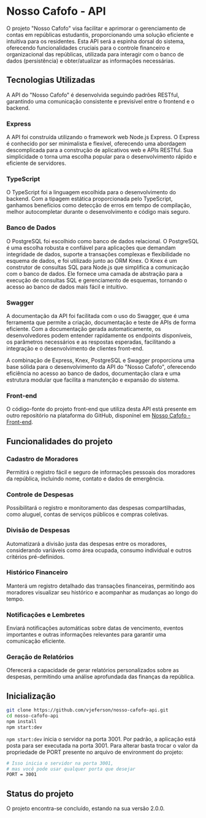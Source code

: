 # Nosso Cafofo - API
O projeto "Nosso Cafofo" visa facilitar e aprimorar o gerenciamento de contas em repúblicas estudantis, proporcionando uma solução eficiente e intuitiva para os residentes. Esta API será a espinha dorsal do sistema, oferecendo funcionalidades cruciais para o controle financeiro e organizacional das repúblicas, utilizada para interagir com o banco de dados (persistência) e obter/atualizar as informações necessárias.

## Tecnologias Utilizadas
A API do "Nosso Cafofo" é desenvolvida seguindo padrões RESTful, garantindo uma comunicação consistente e previsível entre o frontend e o backend. 

### Express
A API foi construída utilizando o framework web Node.js Express. O Express é conhecido por ser minimalista e flexível, oferecendo uma abordagem descomplicada para a construção de aplicativos web e APIs RESTful. Sua simplicidade o torna uma escolha popular para o desenvolvimento rápido e eficiente de servidores.

### TypeScript
O TypeScript foi a linguagem escolhida para o desenvolvimento do backend. Com a tipagem estática proporcionada pelo TypeScript, ganhamos benefícios como detecção de erros em tempo de compilação, melhor autocompletar durante o desenvolvimento e código mais seguro. 

### Banco de Dados
O PostgreSQL foi escolhido como banco de dados relacional. O PostgreSQL é uma escolha robusta e confiável para aplicações que demandam integridade de dados, suporte a transações complexas e flexibilidade no esquema de dados, e foi utilizado junto ao ORM Knex. O Knex é um construtor de consultas SQL para Node.js que simplifica a comunicação com o banco de dados. Ele fornece uma camada de abstração para a execução de consultas SQL e gerenciamento de esquemas, tornando o acesso ao banco de dados mais fácil e intuitivo.

### Swagger
A documentação da API foi facilitada com o uso do Swagger, que é uma ferramenta que permite a criação, documentação e teste de APIs de forma eficiente. Com a documentação gerada automaticamente, os desenvolvedores podem entender rapidamente os endpoints disponíveis, os parâmetros necessários e as respostas esperadas, facilitando a integração e o desenvolvimento de clientes front-end.

A combinação de Express, Knex, PostgreSQL e Swagger proporciona uma base sólida para o desenvolvimento da API do "Nosso Cafofo", oferecendo eficiência no acesso ao banco de dados, documentação clara e uma estrutura modular que facilita a manutenção e expansão do sistema.

### Front-end 
O código-fonte do projeto front-end que utiliza desta API está presente em outro repositório na plataforma do GitHub, disponínel em [Nosso Cafofo - Front-end](https://github.com/VJEFERSON/nosso-cafofo-interface).

## Funcionalidades do projeto

### Cadastro de Moradores
Permitirá o registro fácil e seguro de informações pessoais dos moradores da república, incluindo nome, contato e dados de emergência.

### Controle de Despesas
Possibilitará o registro e monitoramento das despesas compartilhadas, como aluguel, contas de serviços públicos e compras coletivas.

### Divisão de Despesas
Automatizará a divisão justa das despesas entre os moradores, considerando variáveis como área ocupada, consumo individual e outros critérios pré-definidos.

### Histórico Financeiro
Manterá um registro detalhado das transações financeiras, permitindo aos moradores visualizar seu histórico e acompanhar as mudanças ao longo do tempo.

### Notificações e Lembretes
Enviará notificações automáticas sobre datas de vencimento, eventos importantes e outras informações relevantes para garantir uma comunicação eficiente.

### Geração de Relatórios
Oferecerá a capacidade de gerar relatórios personalizados sobre as despesas, permitindo uma análise aprofundada das finanças da república.

## Inicialização

```bash
git clone https://github.com/vjeferson/nosso-cafofo-api.git
cd nosso-cafofo-api
npm install
npm start:dev
```

`npm start:dev` inicia o servidor na porta 3001.
Por padrão, a aplicação está posta para ser executada na porta 3001. Para alterar basta trocar o valor da propriedade de PORT presente no arquivo de environment do projeto:

```bash
# Isso inicia o servidor na porta 3001,
# mas você pode usar qualquer porta que desejar
PORT = 3001
```

## Status do projeto
O projeto encontra-se concluído, estando na sua versão 2.0.0.
